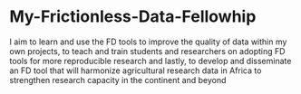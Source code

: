 # My-Frictionless-Data-Fellowhip
I aim to learn and use the FD tools to improve the quality of data within my own projects, to teach and train students and researchers on adopting FD tools for more reproducible research and lastly, to develop and disseminate an FD tool that will harmonize agricultural research data in Africa to strengthen research capacity in the continent and beyond
